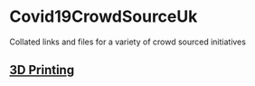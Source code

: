 # Covid19CrowdSourceUk
Collated links and files for a variety of crowd sourced initiatives

## [3D Printing](/3dPrinting.md)